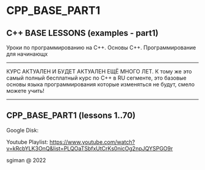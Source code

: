 # CPP_BASE_PART1
C++ BASE LESSONS (examples - part1)
------------------------------------------------------------------------------------------

Уроки по программированию на C++.
Основы C++. Программирование для начинающх

-------------------------------------------------------------------------------------------

КУРС АКТУАЛЕН И БУДЕТ АКТУАЛЕН ЕЩЁ МНОГО ЛЕТ. 
 К тому же это самый полный бесплатный курс по C++ в RU сегменте, 
 это базовые основы языка программирования которые изменяться не будут, смело можете учить!

-------------------------------------------------------------------------------------------

## CPP_BASE_PART1 (lessons 1..70)

Google Disk:

Youtube Playlist:
https://www.youtube.com/watch?v=kRcbYLK3OnQ&list=PLQOaTSbfxUtCrKs0nicOg2npJQYSPGO9r

sgiman @ 2022
 
